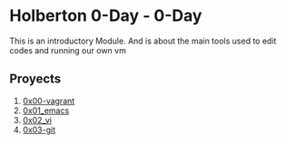 # Holberton 0-Day - 0-Day

This is an introductory Module. And is about the main tools used to edit codes and running our own vm

## Proyects

1. [0x00-vagrant](0x00-vagrant)
2. [0x01_emacs](0x01_emacs)
3. [0x02_vi](0x02_vi)
4. [0x03-git](0x03-git)


